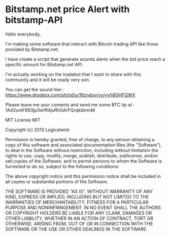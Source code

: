 Bitstamp.net price Alert with bitstamp-API
==========================================

Hello everybody,

I'm making some software that interact with Bitcoin trading API like those provided by Bitstamp.net.

I have create a script that generate sounds alerts when the bid price reach a specific amount for Bitstamp.net API.

I'm actually working on the tradebot that I want to share with this community and it will be ready very son.

You can get the sound hier : https://www.dropbox.com/sh/ts0ur19znduvryx/yyh8GHFQWX

Please leave me your coments and send me some BTC tip at : 1A42umF893jp3wf94juRhGArFQrqkdxnnM




MIT License MIT

Copyright (c) 2013 Logicalwire

Permission is hereby granted, free of charge, to any person obtaining a copy of this software and associated documentation files (the "Software"), to deal in the Software without restriction, including without limitation the rights to use, copy, modify, merge, publish, distribute, sublicense, and/or sell copies of the Software, and to permit persons to whom the Software is furnished to do so, subject to the following conditions:

The above copyright notice and this permission notice shall be included in all copies or substantial portions of the Software.

THE SOFTWARE IS PROVIDED "AS IS", WITHOUT WARRANTY OF ANY KIND, EXPRESS OR IMPLIED, INCLUDING BUT NOT LIMITED TO THE WARRANTIES OF MERCHANTABILITY, FITNESS FOR A PARTICULAR PURPOSE AND NONINFRINGEMENT. IN NO EVENT SHALL THE AUTHORS OR COPYRIGHT HOLDERS BE LIABLE FOR ANY CLAIM, DAMAGES OR OTHER LIABILITY, WHETHER IN AN ACTION OF CONTRACT, TORT OR OTHERWISE, ARISING FROM, OUT OF OR IN CONNECTION WITH THE SOFTWARE OR THE USE OR OTHER DEALINGS IN THE SOFTWARE.
